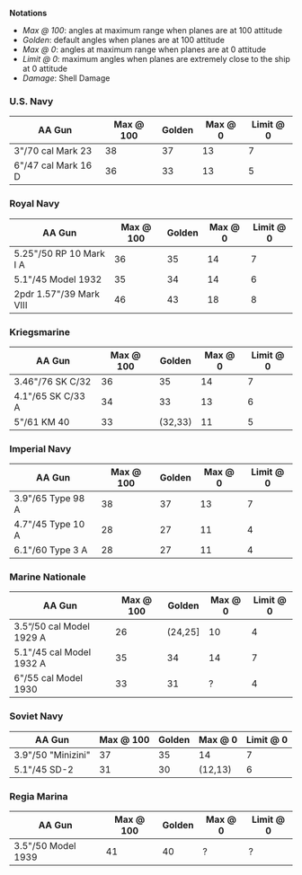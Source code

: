**Notations**
- *Max @ 100*: angles at maximum range when planes are at 100 attitude
- *Golden*: default angles when planes are at 100 attitude
- *Max @ 0*: angles at maximum range when planes are at 0 attitude
- *Limit @ 0*: maximum angles when planes are extremely close to the ship at 0 attitude
- *Damage*: Shell Damage

### U.S. Navy
| AA Gun | Max @ 100 | Golden | Max @ 0 | Limit @ 0 |
| ------ | --------- | ------ | ------- | --------- |
| 3"/70 cal Mark 23 | 38 | 37 | 13 | 7 |
| 6"/47 cal Mark 16 D | 36 | 33 | 13 | 5 |

### Royal Navy
| AA Gun | Max @ 100 | Golden | Max @ 0 | Limit @ 0 |
| ------ | --------- | ------ | ------- | --------- |
| 5.25"/50 RP 10 Mark I A | 36 | 35 | 14 | 7 |
| 5.1"/45 Model 1932 | 35 | 34 | 14 | 6 |
| 2pdr 1.57"/39 Mark VIII | 46 | 43 | 18 | 8 |

### Kriegsmarine
| AA Gun | Max @ 100 | Golden | Max @ 0 | Limit @ 0 |
| ------ | --------- | ------ | ------- | --------- |
| 3.46"/76 SK C/32 | 36 | 35 | 14 | 7 |
| 4.1"/65 SK C/33 A | 34 | 33 | 13 | 6 |
| 5"/61 KM 40 | 33 | (32,33) | 11 | 5 |

### Imperial Navy
| AA Gun | Max @ 100 | Golden | Max @ 0 | Limit @ 0 |
| ------ | --------- | ------ | ------- | --------- |
| 3.9"/65 Type 98 A | 38 | 37 | 13 | 7 |
| 4.7"/45 Type 10 A | 28 | 27 | 11 | 4 |
| 6.1"/60 Type 3 A | 28 | 27 | 11 | 4 |

### Marine Nationale
| AA Gun | Max @ 100 | Golden | Max @ 0 | Limit @ 0 |
| ------ | --------- | ------ | ------- | --------- |
| 3.5“/50 cal Model 1929 A | 26 | (24,25] | 10 | 4 |
| 5.1"/45 cal Model 1932 A | 35 | 34 | 14 | 7 |
| 6"/55 cal Model 1930 | 33 | 31 | ? | 4 |

### Soviet Navy
| AA Gun | Max @ 100 | Golden | Max @ 0 | Limit @ 0 |
| ------ | --------- | ------ | ------- | --------- |
| 3.9"/50 "Minizini" | 37 | 35 | 14 | 7 |
| 5.1"/45 SD-2 | 31 | 30 | (12,13) | 6 |

### Regia Marina
| AA Gun | Max @ 100 | Golden | Max @ 0 | Limit @ 0 |
| ------ | --------- | ------ | ------- | --------- |
| 3.5"/50 Model 1939 | 41 | 40 | ? | ? |
